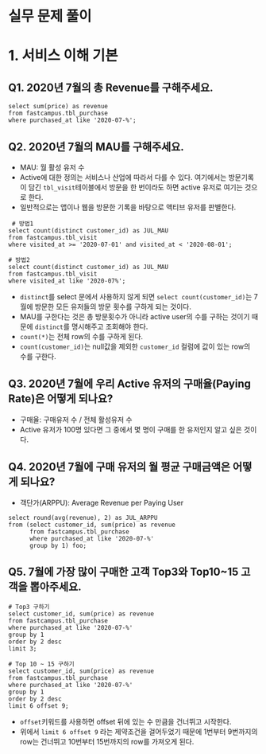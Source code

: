 # 실무 문제 풀이

# 1. 서비스 이해 기본

## Q1. 2020년 7월의 총 Revenue를 구해주세요.

```mysql
select sum(price) as revenue
from fastcampus.tbl_purchase
where purchased_at like '2020-07-%';
```

## Q2. 2020년 7월의 MAU를 구해주세요.

- MAU: 월 활성 유저 수
- Active에 대한 정의는 서비스나 산업에 따라서 다를 수 있다. 여기에서는 방문기록이 담긴 `tbl_visit`테이블에서 방문을 한 번이라도 하면 active 유저로 여기는 것으로 한다.
- 일반적으로는 앱이나 웹을 방문한 기록을 바탕으로 액티브 유저를 판별한다.

```mysql
 # 방법1
select count(distinct customer_id) as JUL_MAU
from fastcampus.tbl_visit
where visited_at >= '2020-07-01' and visited_at < '2020-08-01';

# 방법2
select count(distinct customer_id) as JUL_MAU
from fastcampus.tbl_visit
where visited_at like '2020-07%'; 
```

- `distinct`를 select 문에서 사용하지 않게 되면 `select count(customer_id)`는 7월에 방문한 모든 유저들의 방문 횟수를 구하게 되는 것이다.
- MAU를 구한다는 것은 총 방문횟수가 아니라 active user의 수를 구하는 것이기 때문에 `distinct`를 명시해주고 조회해야 한다.
- `count(*)`는 전체 row의 수를 구하게 된다.
- `count(customer_id)`는 null값을 제외한 `customer_id` 컬럼에 값이 있는 row의 수를 구한다.

## Q3. 2020년 7월에 우리 Active 유저의 구매율(Paying Rate)은 어떻게 되나요?

- 구매율: 구매유저 수 / 전체 활성유저 수
- Active 유저가 100명 있다면 그 중에서 몇 명이 구매를 한 유저인지 알고 싶은 것이다.

## Q4. 2020년 7월에 구매 유저의 월 평균 구매금액은 어떻게 되나요?

- 객단가(ARPPU): Average Revenue per Paying User

```mysql
select round(avg(revenue), 2) as JUL_ARPPU
from (select customer_id, sum(price) as revenue
      from fastcampus.tbl_purchase
      where purchased_at like '2020-07-%'
      group by 1) foo;
```

## Q5. 7월에 가장 많이 구매한 고객 Top3와 Top10~15 고객을 뽑아주세요.

```mysql
# Top3 구하기
select customer_id, sum(price) as revenue
from fastcampus.tbl_purchase
where purchased_at like '2020-07-%'
group by 1
order by 2 desc
limit 3;

# Top 10 ~ 15 구하기 
select customer_id, sum(price) as revenue
from fastcampus.tbl_purchase
where purchased_at like '2020-07-%'
group by 1
order by 2 desc
limit 6 offset 9;
```

- `offset`키워드를 사용하면 offset 뒤에 있는 수 만큼을 건너뛰고 시작한다.
- 위에서 `limit 6 offset 9` 라는 제약조건을 걸어두었기 때문에 1번부터 9번까지의 row는 건너뛰고 10번부터 15번까지의 row를 가져오게 된다.